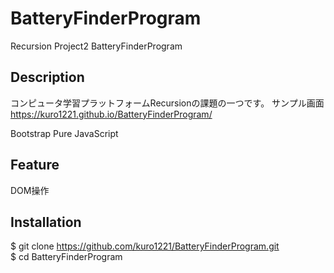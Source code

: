 # BatteryFinderProgram

Recursion Project2 BatteryFinderProgram

## Description
コンピュータ学習プラットフォームRecursionの課題の一つです。
サンプル画面 https://kuro1221.github.io/BatteryFinderProgram/

Bootstrap
Pure JavaScript

## Feature
DOM操作

## Installation
$ git clone https://github.com/kuro1221/BatteryFinderProgram.git <br>
$ cd BatteryFinderProgram



